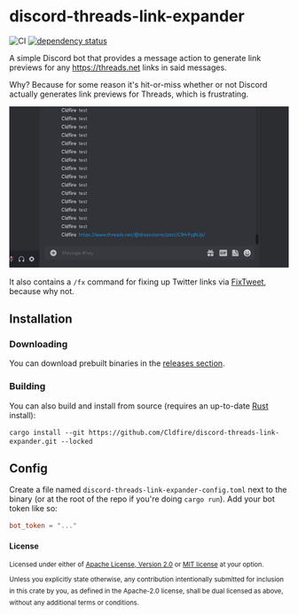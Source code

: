 # discord-threads-link-expander

![CI](https://github.com/Cldfire/discord-threads-link-expander/workflows/CI/badge.svg)
[![dependency status](https://deps.rs/repo/github/cldfire/discord-threads-link-expander/status.svg)](https://deps.rs/repo/github/cldfire/discord-threads-link-expander)

A simple Discord bot that provides a message action to generate link previews for any https://threads.net links in said messages.

Why? Because for some reason it's hit-or-miss whether or not Discord actually generates link previews for Threads, which is frustrating.

<img src="demo.gif">

It also contains a `/fx` command for fixing up Twitter links via [FixTweet](https://github.com/FixTweet/FixTweet), because why not.

## Installation

### Downloading

You can download prebuilt binaries in the [releases section](https://github.com/Cldfire/discord-threads-link-expander/releases).

### Building

You can also build and install from source (requires an up-to-date [Rust](https://www.rust-lang.org) install):

```
cargo install --git https://github.com/Cldfire/discord-threads-link-expander.git --locked
```

## Config

Create a file named `discord-threads-link-expander-config.toml` next to the binary (or at the root of the repo if you're doing `cargo run`). Add your bot token like so:

```toml
bot_token = "..."
```

#### License

<sup>
Licensed under either of <a href="LICENSE-APACHE">Apache License, Version
2.0</a> or <a href="LICENSE-MIT">MIT license</a> at your option.
</sup>

<br>

<sub>
Unless you explicitly state otherwise, any contribution intentionally submitted
for inclusion in this crate by you, as defined in the Apache-2.0 license, shall
be dual licensed as above, without any additional terms or conditions.
</sub>
